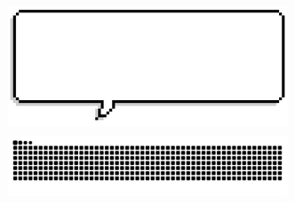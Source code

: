 ![Typing Animation](assets/pixel.gif)

![GitHub Snake Contribution](https://raw.githubusercontent.com/Savvythelegend/Savvythelegend/refs/heads/output/github-snake-dark.svg)
